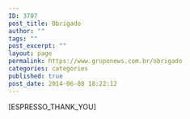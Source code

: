 ```yaml
---
ID: 3707
post_title: Obrigado
author: ""
tags: ""
post_excerpt: ""
layout: page
permalink: https://www.gruponews.com.br/obrigado
categories: categories
published: true
post_date: 2014-06-08 18:22:12
---
```

[ESPRESSO_THANK_YOU]